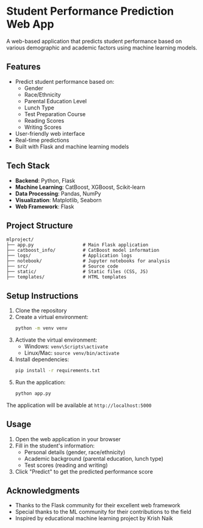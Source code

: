 # Student Performance Prediction Web App

A web-based application that predicts student performance based on various demographic and academic factors using machine learning models.

## Features

- Predict student performance based on:
  - Gender
  - Race/Ethnicity
  - Parental Education Level
  - Lunch Type
  - Test Preparation Course
  - Reading Scores
  - Writing Scores
- User-friendly web interface
- Real-time predictions
- Built with Flask and machine learning models

## Tech Stack

- **Backend**: Python, Flask
- **Machine Learning**: CatBoost, XGBoost, Scikit-learn
- **Data Processing**: Pandas, NumPy
- **Visualization**: Matplotlib, Seaborn
- **Web Framework**: Flask

## Project Structure

```
mlproject/
├── app.py                  # Main Flask application
├── catboost_info/          # CatBoost model information
├── logs/                   # Application logs
├── notebook/               # Jupyter notebooks for analysis
├── src/                    # Source code
├── static/                 # Static files (CSS, JS)
├── templates/              # HTML templates
```

## Setup Instructions

1. Clone the repository
2. Create a virtual environment:
   ```bash
   python -m venv venv
   ```
3. Activate the virtual environment:
   - Windows: `venv\Scripts\activate`
   - Linux/Mac: `source venv/bin/activate`
4. Install dependencies:
   ```bash
   pip install -r requirements.txt
   ```
5. Run the application:
   ```bash
   python app.py
   ```

The application will be available at `http://localhost:5000`

## Usage

1. Open the web application in your browser
2. Fill in the student's information:
   - Personal details (gender, race/ethnicity)
   - Academic background (parental education, lunch type)
   - Test scores (reading and writing)
3. Click "Predict" to get the predicted performance score

## Acknowledgments

- Thanks to the Flask community for their excellent web framework
- Special thanks to the ML community for their contributions to the field
- Inspired by educational machine learning project by Krish Naik
